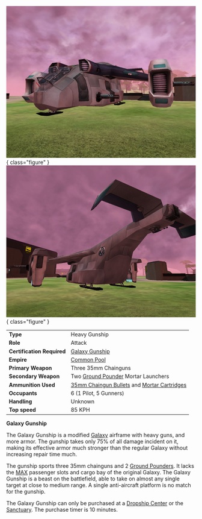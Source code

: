 ![Galaxy Gunship](../images/GalGunshipFront.jpg){ class="figure" }
![](../images/GalGunShipRear.jpg){ class="figure" }

|                            |                                                                                                                            |
| -------------------------- | -------------------------------------------------------------------------------------------------------------------------- |
| **Type**                   | Heavy Gunship                                                                                                              |
| **Role**                   | Attack                                                                                                                     |
| **Certification Required** | [Galaxy Gunship](../certifications/Galaxy_Gunship_(Certification).md)                                                    |
| **Empire**                 | [Common Pool](../terminology/Common_Pool.md)                                                                               |
| **Primary Weapon**         | Three 35mm Chainguns                                                                                                       |
| **Secondary Weapon**       | Two [Ground Pounder](../terminology/Ground_Pounder.md) Mortar Launchers                                                    |
| **Ammunition Used**        | [35mm Chaingun Bullets](../ammunition/35mm_Chaingun_Bullets.md) and [Mortar Cartridges](../ammunition/Mortar_Cartridge.md) |
| **Occupants**              | 6 (1 Pilot, 5 Gunners)                                                                                                     |
| **Handling**               | Unknown                                                                                                                    |
| **Top speed**              | 85 KPH                                                                                                                     |

**Galaxy Gunship**

The Galaxy Gunship is a modified [Galaxy](Galaxy.md)  airframe with heavy guns,
and more armor. The gunship takes only 75% of all damage incident on it, making
its effective armor much stronger than the regular Galaxy without increasing
repair time much.

The gunship sports three 35mm chainguns and 2
[Ground Pounders](../terminology/Ground_Pounder.md). It lacks the
[MAX](../armor/Mechanized_Assault_Exo-Suit.md) passenger slots and cargo bay of
the original Galaxy. The Galaxy Gunship is a beast on the battlefield, able to
take on almost any single target at close to medium range. A single
anti-aircraft platform is no match for the gunship.

The Galaxy Gunship can only be purchased at a
[Dropship Center](../locations/Dropship_Center.md) or the
[Sanctuary](../locations/Sanctuary.md). The purchase timer is 10 minutes.
